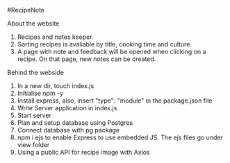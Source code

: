 #RecipeNote

About the website
1. Recipes and notes keeper.
2. Sorting recipes is avaliable by title, cooking time and culture.
3. A page with note and feedback will be opened when clicking on a recipe. On that page, new notes can be created. 

Behind the webside
1. In a new dir, touch index.js
2. Initialise npm -y
3. Install express, also, insert "type": "module" in the package.json file
4. Write Server application in index.js
5. Start server
6. Plan and setup database using Postgres
7. Connect database with pg package
8. npm i ejs to enable Express to use embedded JS. The ejs files go under view folder
9. Using a pubilc API for recipe image with Axios


